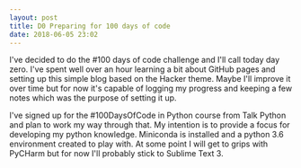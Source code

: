 ```yaml
---
layout: post
title: D0 Preparing for 100 days of code
date: 2018-06-05 23:02
---
```


I've decided to do the #100 days of code challenge and I'll call today day zero. I've spent well over an hour learning a bit about GitHub pages and setting up this simple blog based on the Hacker theme.  Maybe I'll improve it over time but for now it's capable of logging my progress and keeping a few notes which was the purpose of setting it up.
<!--more-->

I've signed up for the #100DaysOfCode in Python course from Talk Python and plan to work my way through that. My intention is to provide a focus for developing my python knowledge. Miniconda is installed and a python 3.6 environment created to play with. At some point I will get to grips with PyCHarm but for now I'll probably stick to Sublime Text 3. 
